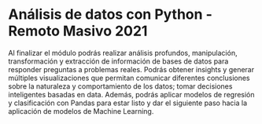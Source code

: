 # Análisis de datos con Python - Remoto Masivo 2021

Al finalizar el módulo podrás realizar análisis profundos, manipulación, transformación y extracción de información de bases de datos para responder preguntas a problemas reales. Podrás obtener insights y generar múltiples visualizaciones que permitan comunicar diferentes conclusiones sobre la naturaleza y comportamiento de los datos; tomar decisiones inteligentes basadas en data. Además, podrás aplicar modelos de regresión y clasificación con Pandas para estar listo y dar el siguiente paso hacia la aplicación de modelos de Machine Learning.